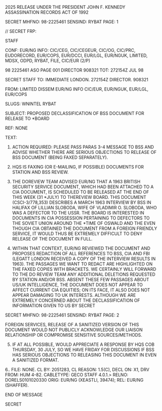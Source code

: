 2025 RELEASE UNDER THE PRESIDENT JOHN F. KENNEDY ASSASSINATION RECORDS ACT OF 1992

SECRET
MHFNO: 98-2225461 SENSIND: RYBAT PAGE: 1

// SECRET FRP:

STAFF

CONF: EUR/NG INFO: CIC/CEG, CIC/CEGEUR, CIC/OG, CIC/PRC,
EUDORECORD, EUR/COPS, EUR/DCCI, EUR/LGL, EUR/NGUK, LIMITED, MDSX, ODPD,
RYBAT, FILE, CIC/EUR (2/P)

98 2225461 ASO PAGE 001 DIRECTOR 908321
 TOT: 272154Z JUL 98

SECRET
STAFF
TO: IMMEDIATE LONDON. 272154Z DIRECTOR. 908321

FROM: LIMITED DISSEM EUR/NG INFO CIC/EUR, EUR/NGUK, EUR/LGL,
EUR/COPS

SLUGS: WNINTEL RYBAT

SUBJECT: PROPOSED DECLASSIFICATION OF BSS DOCUMENT FOR RELEASE TO
*<JFK>BOARD

REF: NONE

TEXT:

1. ACTION REQUIRED: PLEASE PASS PARAS 3-4 MESSAGE TO BSS
AND ADVISE WHETHER THERE ARE SERIOUS OBJECTIONS TO RELEASE OF BSS
DOCUMENT (BEING FAXED SEPARATELY).

2. HQS IS FAXING (OR E-MAILING, IF POSSIBLE) DOCUMENTS FOR
STATION AND BSS REVIEW.
3. THE DO<JFK>REVIEW TEAM ADVISED EUR/NG THAT A 1963 BRITISH
SECURITY SERVICE DOCUMENT, WHICH HAD BEEN ATTACHED TO A CIA
DOCUMENT, IS SCHEDULED TO BE RELEASED AT THE END OF THIS WEEK (31
*JULY) TO THE<JFK ASSASSINATION>REVIEW BOARD. THIS DOCUMENT
(CSCI-3/778,353) DESCRIBES A MARCH 1963 INTERVIEW BY BSS IN
HALIFAX OF LILLIAN SLOBODA, WIFE OF VLADIMIR O. SLOBODA, WHO WAS A
DEFECTOR TO THE USSR. THE BOARD IS INTERESTED IN DOCUMENTS IN CIA
POSSESSION PERTAINING TO DEFECTORS TO THE SOVIET UNION AROUND THE
*TIME OF OSWALD AND THE<JFK ASSASSINATION.> EVEN THOUGH CIA
OBTAINED THE DOCUMENT FROM A FOREIGN FRIENDLY SERVICE, IT WOULD
THUS BE EXTREMELY DIFFICULT TO DENY RELEASE OF THE DOCUMENT IN
FULL.

4. WITHIN THAT CONTEXT, EUR/NG REVIEWED THE DOCUMENT AND
PROPOSES REDACTION OF ALL REFERENCES TO BSS, CIA AND FBI (LEGATT
LONDON RECEIVED A COPY OF THE INTERVIEW RESULTS IN 1963). THE
PASSAGES WE WANT TO REDACT ARE HIGHLIGHTED ON THE FAXED COPIES
WITH BRACKETS. WE CERTAINLY WILL FORWARD TO THE DO REVIEW TEAM
ANY ADDITIONAL DELETIONS REQUESTED BY STATION AND/OR BSS. ABSENT
THESE FEW PASSAGES ABOUT US/UK INTELLIGENCE, THE DOCUMENT DOES NOT
APPEAR TO AFFECT CURRENT CIA EQUITIES; ON ITS FACE, IT ALSO DOES
NOT APPEAR DAMAGING TO UK INTERESTS. ALTHOUGH WE ARE EXTREMELY
CONCERNED ABOUT THE DECLASSIFICATION OF INFORMATION GIVEN TO US BY
SECRET

SECRET
MHFNO: 98-2225461 SENSIND: RYBAT PAGE: 2

FOREIGN SERVICES, RELEASE OF A SANITIZED VERSION OF THIS DOCUMENT
WOULD NOT PUBLICLY ACKNOWLEDGE OUR LIAISON RELATIONSHIP OR
COMPROMISE SENSITIVE SOURCES/METHODS.

5. IF AT ALL POSSIBLE, WOULD APPRECIATE A RESPONSE BY HQS
COB THURSDAY, 30 JULY, SO WE HAVE FRIDAY FOR DISCUSSIONS IF BSS
HAS SERIOUS OBJECTIONS TO RELEASING THIS DOCUMENT IN EVEN A
SANITIZED FORMAT.

6.. FILE: NONE. CL BY: 2051283, CL REASON: 1.5(C), DECL
ON: X1, DRV FROM: HUM 4-82.
CABLETYPE: GECO STAFF 4.0.1.>
RELNO: DORELS0101020330
ORIG: EUR/NG (XEASTLI, 39474); REL: EUR/NG (SHAFFER).

END OF MESSAGE

SECRET
